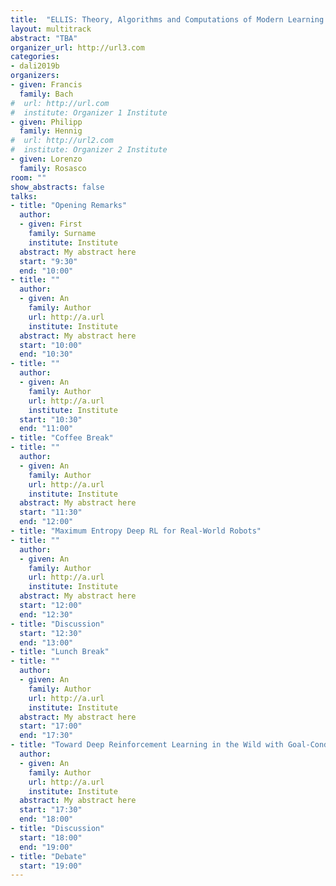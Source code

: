```yaml
---
title:  "ELLIS: Theory, Algorithms and Computations of Modern Learning Systems"
layout: multitrack
abstract: "TBA"
organizer_url: http://url3.com
categories:
- dali2019b
organizers:
- given: Francis   
  family: Bach
#  url: http://url.com
#  institute: Organizer 1 Institute
- given: Philipp
  family: Hennig
#  url: http://url2.com
#  institute: Organizer 2 Institute
- given: Lorenzo
  family: Rosasco
room: ""
show_abstracts: false
talks:
- title: "Opening Remarks"
  author:
  - given: First
    family: Surname
    institute: Institute
  abstract: My abstract here
  start: "9:30"
  end: "10:00"
- title: ""
  author:
  - given: An
    family: Author
    url: http://a.url
    institute: Institute
  abstract: My abstract here
  start: "10:00"
  end: "10:30"
- title: ""
  author:
  - given: An
    family: Author
    url: http://a.url
    institute: Institute
  start: "10:30"
  end: "11:00"
- title: "Coffee Break"
- title: ""
  author:
  - given: An
    family: Author
    url: http://a.url
    institute: Institute
  abstract: My abstract here
  start: "11:30"
  end: "12:00"
- title: "Maximum Entropy Deep RL for Real-World Robots"
- title: ""
  author:
  - given: An
    family: Author
    url: http://a.url
    institute: Institute
  abstract: My abstract here
  start: "12:00"
  end: "12:30"
- title: "Discussion"
  start: "12:30"
  end: "13:00"
- title: "Lunch Break"
- title: ""
  author:
  - given: An
    family: Author
    url: http://a.url
    institute: Institute
  abstract: My abstract here
  start: "17:00"
  end: "17:30"
- title: "Toward Deep Reinforcement Learning in the Wild with Goal-Conditioned Value Functions"
  author:
  - given: An
    family: Author
    url: http://a.url
    institute: Institute
  abstract: My abstract here
  start: "17:30"
  end: "18:00"
- title: "Discussion"
  start: "18:00"
  end: "19:00"
- title: "Debate"
  start: "19:00"
---
```


